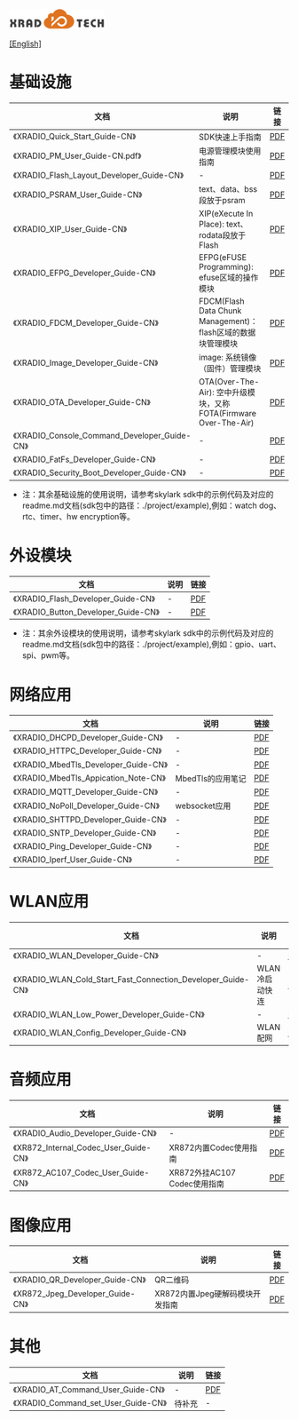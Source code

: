 
![](../../images/XRADIOTECHLOGO.png)

[[English]](index-en.md)

# 基础设施
|文档 |说明 |链接|
| ---- | ---- | ---- |
|《XRADIO_Quick_Start_Guide-CN》            |SDK快速上手指南 | [PDF](../../download/4.SDK/document/XRADIO_Quick_Start_Guide-CN.pdf) |
|《XRADIO_PM_User_Guide-CN.pdf》            |电源管理模块使用指南 | [PDF](../../download/4.SDK/document/XRADIO_PM_User_Guide-CN.pdf) |
|《XRADIO_Flash_Layout_Developer_Guide-CN》 |- | [PDF](../../download/4.SDK/document/XRADIO_Flash_Layout_Developer_Guide-CN.pdf) |
|《XRADIO_PSRAM_User_Guide-CN》             |text、data、bss段放于psram | [PDF](../../download/4.SDK/document/XRADIO_PSRAM_User_Guide-CN.pdf) |
|《XRADIO_XIP_User_Guide-CN》               |XIP(eXecute In Place): text、rodata段放于Flash | [PDF](../../download/4.SDK/document/XRADIO_XIP_User_Guide-CN.pdf) |
|《XRADIO_EFPG_Developer_Guide-CN》         |EFPG(eFUSE Programming): efuse区域的操作模块 | [PDF](../../download/4.SDK/document/XRADIO_EFPG_Developer_Guide-CN.pdf) |
|《XRADIO_FDCM_Developer_Guide-CN》         |FDCM(Flash Data Chunk Management)： flash区域的数据块管理模块 | [PDF](../../download/4.SDK/document/XRADIO_FDCM_Developer_Guide-CN.pdf) |
|《XRADIO_Image_Developer_Guide-CN》        |image: 系统镜像（固件）管理模块 | [PDF](../../download/4.SDK/document/XRADIO_Image_Developer_Guide-CN.pdf) |
|《XRADIO_OTA_Developer_Guide-CN》          |OTA(Over-The-Air): 空中升级模块，又称FOTA(Firmware Over-The-Air) | [PDF](../../download/4.SDK/document/XRADIO_OTA_Developer_Guide-CN.pdf) |
|《XRADIO_Console_Command_Developer_Guide-CN》|- | [PDF](../../download/4.SDK/document/XRADIO_Console_Command_Developer_Guide-CN.pdf) |
|《XRADIO_FatFs_Developer_Guide-CN》        |- | [PDF](../../download/4.SDK/document/XRADIO_FatFs_Developer_Guide-CN.pdf) |
|《XRADIO_Security_Boot_Developer_Guide-CN》|- | [PDF](../../download/4.SDK/document/XRADIO_Security_Boot_Developer_Guide-CN.pdf) |

* 注：其余基础设施的使用说明，请参考skylark sdk中的示例代码及对应的readme.md文档(sdk包中的路径：./project/example),例如：watch dog、rtc、timer、hw encryption等。

# 外设模块
|文档 |说明 |链接|
| ---- | ---- | ---- |
|《XRADIO_Flash_Developer_Guide-CN》    |- | [PDF](../../download/4.SDK/document/XRADIO_Flash_Developer_Guide-CN.pdf) |
|《XRADIO_Button_Developer_Guide-CN》   |- | [PDF](../../download/4.SDK/document/XRADIO_Button_Developer_Guide-CN.pdf) |

* 注：其余外设模块的使用说明，请参考skylark sdk中的示例代码及对应的readme.md文档(sdk包中的路径：./project/example),例如：gpio、uart、spi、pwm等。


# 网络应用
|文档 |说明 |链接|
| ---- | ---- | ---- |
|《XRADIO_DHCPD_Developer_Guide-CN》    |- | [PDF](../../download/4.SDK/document/XRADIO_DHCPD_Developer_Guide-CN.pdf) |
|《XRADIO_HTTPC_Developer_Guide-CN》    |- | [PDF](../../download/4.SDK/document/XRADIO_HTTPC_Developer_Guide-CN.pdf) |
|《XRADIO_MbedTls_Developer_Guide-CN》  |- | [PDF](../../download/4.SDK/document/XRADIO_MBEDTLS_Developer_Guide-CN.pdf) |
|《XRADIO_MbedTls_Appication_Note-CN》  |MbedTls的应用笔记 | [PDF](../../download/4.SDK/document/XRADIO_MBEDTLS_Appication_Note-CN.pdf) |
|《XRADIO_MQTT_Developer_Guide-CN》     |- | [PDF](../../download/4.SDK/document/XRADIO_MQTT_Developer_Guide-CN.pdf) |
|《XRADIO_NoPoll_Developer_Guide-CN》   |websocket应用 | [PDF](../../download/4.SDK/document/XRADIO_NoPoll_Developer_Guide-CN.pdf) |
|《XRADIO_SHTTPD_Developer_Guide-CN》   |- | [PDF](../../download/4.SDK/document/XRADIO_SHTTPD_Developer_Guide-CN.pdf) |
|《XRADIO_SNTP_Developer_Guide-CN》     |- | [PDF](../../download/4.SDK/document/XRADIO_SNTP_Developer_Guide-CN.pdf) |
|《XRADIO_Ping_Developer_Guide-CN》     |- | [PDF](../../download/4.SDK/document/XRADIO_PING_Developer_Guide-CN.pdf) |
|《XRADIO_Iperf_User_Guide-CN》         |- | [PDF](../../download/4.SDK/document/XRADIO_IPERF_User_Guide-CN.pdf) |

# WLAN应用
|文档 |说明 |链接|
| ---- | ---- | ---- |
|《XRADIO_WLAN_Developer_Guide-CN》             |- | [PDF](../../download/4.SDK/document/XRADIO_WLAN_Developer_Guide-CN.pdf) |
|《XRADIO_WLAN_Cold_Start_Fast_Connection_Developer_Guide-CN》|WLAN 冷启动快连 | [PDF](../../download/4.SDK/document/XRADIO_WLAN_Cold_Start_Fast_Connection_Developer_Guide-CN.pdf) |
|《XRADIO_WLAN_Low_Power_Developer_Guide-CN》   |- | [PDF](../../download/4.SDK/document/XRADIO_WLAN_Low_Power_Developer_Guide-CN.pdf) |
|《XRADIO_WLAN_Config_Developer_Guide-CN》      |WLAN 配网 | [PDF](../../download/4.SDK/document/XRADIO_WLAN_Config_Developer_Guide-CN.pdf) |

# 音频应用
|文档 |说明 |链接|
| ---- | ---- | ---- |
|《XRADIO_Audio_Developer_Guide-CN》        |- | [PDF](../../download/4.SDK/document/XRADIO_Audio_Developer_Guide-CN.pdf) |
|《XR872_Internal_Codec_User_Guide-CN》     |XR872内置Codec使用指南 | [PDF](../../download/4.SDK/document/XR872_Internal_Codec_User_Guide-CN.pdf) |
|《XR872_AC107_Codec_User_Guide-CN》        |XR872外挂AC107 Codec使用指南 | [PDF](../../download/4.SDK/document/XR872_AC107_Codec_User_Guide-CN.pdf) |

# 图像应用
|文档 |说明 |链接|
| ---- | ---- | ---- |
|《XRADIO_QR_Developer_Guide-CN》           |QR二维码 | [PDF](../../download/4.SDK/document/XRADIO_QR_Developer_Guide-CN.pdf) |
|《XR872_Jpeg_Developer_Guide-CN》          |XR872内置Jpeg硬解码模块开发指南 | [PDF](../../download/4.SDK/document/XR872_Jpeg_Developr_Guide-CN.pdf) |

# 其他
|文档 |说明 |链接|
| ---- | ---- | ---- |
|《XRADIO_AT_Command_User_Guide-CN》        |- | [PDF](../../download/4.SDK/document/XRADIO_AT_Command_User_Guide-CN.pdf) |
|《XRADIO_Command_set_User_Guide-CN》       |待补充 | - |
